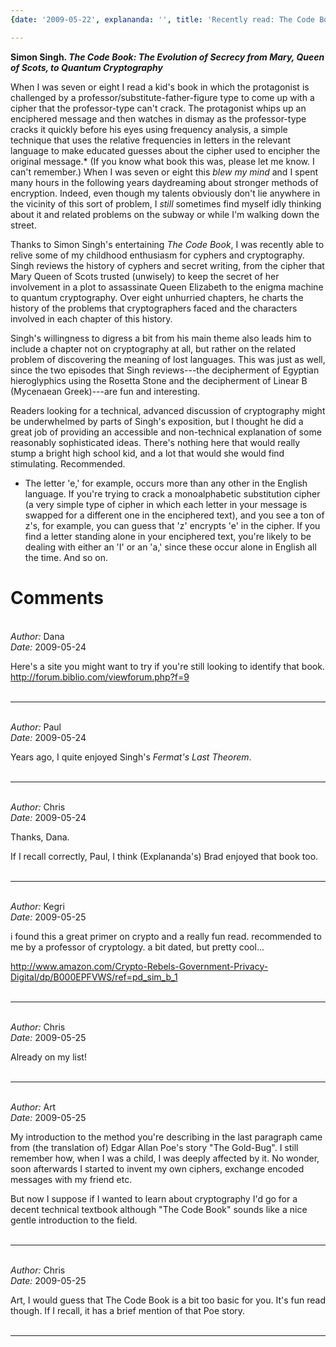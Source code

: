 ```yaml
---
{date: '2009-05-22', explananda: '', title: 'Recently read: The Code Book'}

---
```

<strong>Simon Singh. <em>The Code Book: The Evolution of Secrecy from Mary, Queen of Scots, to Quantum Cryptography</em></strong>

When I was seven or eight I read a kid's book in which the protagonist is challenged by a professor/substitute-father-figure type to come up with a cipher that the professor-type can't crack.  The protagonist whips up an enciphered message and then watches in dismay as the professor-type cracks it quickly before his eyes using frequency analysis, a simple technique that uses the relative frequencies in letters in the relevant language to make educated guesses about the cipher used to encipher the original message.*  (If you know what book this was, please let me know.  I can't remember.)  When I was seven or eight this <em>blew my mind</em> and I spent many hours in the following years daydreaming about stronger methods of encryption.  Indeed, even though my talents obviously don't lie anywhere in the vicinity of this sort of problem, I <em>still</em> sometimes find myself idly thinking about it and related problems on the subway or while I'm walking down the street.

Thanks to Simon Singh's entertaining <em>The Code Book</em>, I was recently able to relive some of my childhood enthusiasm for cyphers and cryptography.  Singh reviews the history of cyphers and secret writing, from the cipher that Mary Queen of Scots trusted (unwisely) to keep the secret of her involvement in a plot to assassinate Queen Elizabeth to the enigma machine to quantum cryptography.  Over eight unhurried chapters, he charts the history of the problems that cryptographers faced and the characters involved in each chapter of this history.  

Singh's willingness to digress a bit from his main theme also leads him to include a chapter not on cryptography at all, but rather on the related problem of discovering the meaning of lost languages.  This was just as well, since the two episodes that Singh reviews---the decipherment of Egyptian hieroglyphics using the Rosetta Stone and the decipherment of Linear B (Mycenaean Greek)---are fun and interesting.  

Readers looking for a technical, advanced discussion of cryptography might be underwhelmed by parts of Singh's exposition, but I thought he did a great job of providing an accessible and non-technical explanation of some reasonably sophisticated ideas.  There's nothing here that would really stump a bright high school kid, and a lot that would she would find stimulating.  Recommended.

* The letter 'e,' for example, occurs more than any other in the English language.  If you're trying to crack a monoalphabetic substitution cipher (a very simple type of cipher in which each letter in your message is swapped for a different one in the enciphered text), and you see a ton of z's, for example, you can guess that 'z' encrypts 'e' in the cipher.  If you find a letter standing alone in your enciphered text, you're likely to be dealing with either an 'I' or an 'a,' since these occur alone in English all the time.  And so on.  


<h1>Comments</h1>


<br/>
<em>Author:</em> Dana
<br/><em>Date:</em> 2009-05-24

Here's a site you might want to try if you're still looking to identify that book.  
http://forum.biblio.com/viewforum.php?f=9
<br/>
<br/>

*******************************************************************************



<br/>
<em>Author:</em> Paul
<br/><em>Date:</em> 2009-05-24

Years ago, I quite enjoyed Singh's _Fermat's Last Theorem_.
<br/>
<br/>

*******************************************************************************



<br/>
<em>Author:</em> Chris
<br/><em>Date:</em> 2009-05-24

Thanks, Dana.  

If I recall correctly, Paul, I think (Explananda's) Brad enjoyed that book too.
<br/>
<br/>

*******************************************************************************



<br/>
<em>Author:</em> Kegri
<br/><em>Date:</em> 2009-05-25

i found this a great primer on crypto and a really fun read.  recommended to me by a professor of cryptology.  a bit dated, but pretty cool...

http://www.amazon.com/Crypto-Rebels-Government-Privacy-Digital/dp/B000EPFVWS/ref=pd_sim_b_1
<br/>
<br/>

*******************************************************************************



<br/>
<em>Author:</em> Chris
<br/><em>Date:</em> 2009-05-25

Already on my list!
<br/>
<br/>

*******************************************************************************



<br/>
<em>Author:</em> Art
<br/><em>Date:</em> 2009-05-25

My introduction to the method you're describing in the last paragraph came from (the translation of) Edgar Allan Poe's story "The Gold-Bug". I still remember how, when I was a child, I was deeply affected by it. No wonder, soon afterwards I started to invent my own ciphers, exchange encoded messages with my friend etc. 

But now I suppose if I wanted to learn about cryptography I'd go for a decent technical textbook although "The Code Book" sounds like a nice gentle introduction to the field.
<br/>
<br/>

*******************************************************************************



<br/>
<em>Author:</em> Chris
<br/><em>Date:</em> 2009-05-25

Art, I would guess that The Code Book is a bit too basic for you.  It's fun read though.  If I recall, it has a brief mention of that Poe story.
<br/>
<br/>

*******************************************************************************

